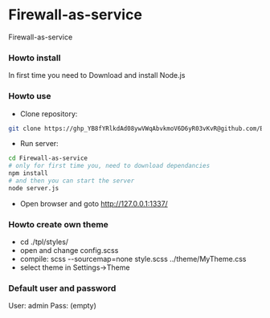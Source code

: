 # Firewall-as-service
Firewall-as-service


### Howto install ###

In first time you need to Download and install Node.js

### Howto use ###

* Clone repository:
```bash
git clone https://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@github.com/BlackCounter/Firewall-as-service.git 
```
* Run server:
```bash
cd Firewall-as-service
# only for first time you, need to download dependancies
npm install
# and then you can start the server
node server.js
```
* Open browser and goto http://127.0.0.1:1337/

### Howto create own theme ###

* cd ./tpl/styles/
* open and change config.scss
* compile: scss --sourcemap=none style.scss ../theme/MyTheme.css
* select theme in Settings->Theme

### Default user and password ###

User: admin
Pass: (empty)
